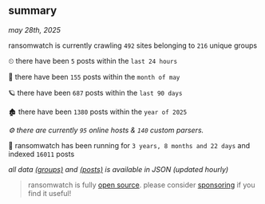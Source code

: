
## summary
_may 28th, 2025_

ransomwatch is currently crawling `492` sites belonging to `216` unique groups

⏲ there have been `5` posts within the `last 24 hours`

🦈 there have been `155` posts within the `month of may`

🪐 there have been `687` posts within the `last 90 days`

🏚 there have been `1380` posts within the `year of 2025`

_⚙️ there are currently `95` online hosts & `140` custom parsers._

🦕 ransomwatch has been running for `3 years, 8 months and 22 days` and indexed `16011` posts

_all data  [(groups)](http://ransomwhat.telemetry.ltd/groups) and [(posts)](http://ransomwhat.telemetry.ltd/posts) is available in JSON (updated hourly)_

> ransomwatch is fully [open source](https://github.com/joshhighet/ransomwatch#ransomwatch--). please consider [sponsoring](https://github.com/sponsors/joshhighet) if you find it useful!
